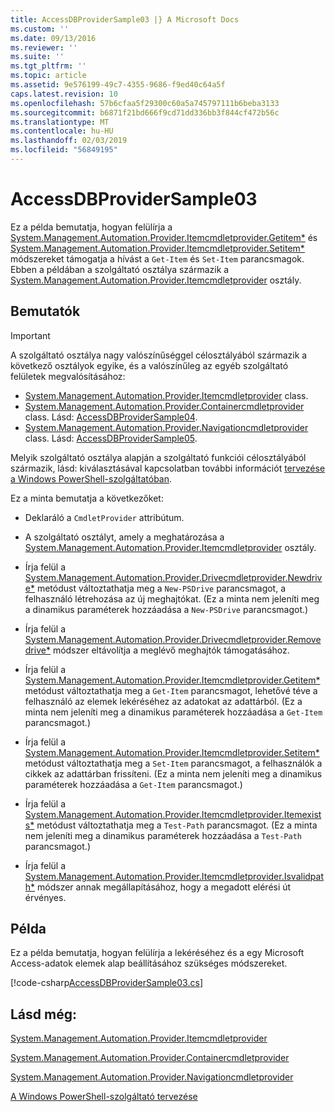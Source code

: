 ```yaml
---
title: AccessDBProviderSample03 |} A Microsoft Docs
ms.custom: ''
ms.date: 09/13/2016
ms.reviewer: ''
ms.suite: ''
ms.tgt_pltfrm: ''
ms.topic: article
ms.assetid: 9e576199-49c7-4355-9686-f9ed40c64a5f
caps.latest.revision: 10
ms.openlocfilehash: 57b6cfaa5f29300c60a5a745797111b6beba3133
ms.sourcegitcommit: b6871f21bd666f9cd71dd336bb3f844cf472b56c
ms.translationtype: MT
ms.contentlocale: hu-HU
ms.lasthandoff: 02/03/2019
ms.locfileid: "56849195"
---
```

# <a name="accessdbprovidersample03"></a>AccessDBProviderSample03

Ez a példa bemutatja, hogyan felülírja a [System.Management.Automation.Provider.Itemcmdletprovider.Getitem*](/dotnet/api/System.Management.Automation.Provider.ItemCmdletProvider.GetItem) és [System.Management.Automation.Provider.Itemcmdletprovider.Setitem*](/dotnet/api/System.Management.Automation.Provider.ItemCmdletProvider.SetItem) módszereket támogatja a hívást a `Get-Item` és `Set-Item` parancsmagok. Ebben a példában a szolgáltató osztálya származik a [System.Management.Automation.Provider.Itemcmdletprovider](/dotnet/api/System.Management.Automation.Provider.ItemCmdletProvider) osztály.

## <a name="demonstrates"></a>Bemutatók

> [!IMPORTANT]
> A szolgáltató osztálya nagy valószínűséggel célosztályából származik a következő osztályok egyike, és a valószínűleg az egyéb szolgáltató felületek megvalósításához:
>
> -   [System.Management.Automation.Provider.Itemcmdletprovider](/dotnet/api/System.Management.Automation.Provider.ItemCmdletProvider) class.
> -   [System.Management.Automation.Provider.Containercmdletprovider](/dotnet/api/System.Management.Automation.Provider.ContainerCmdletProvider) class. Lásd: [AccessDBProviderSample04](./accessdbprovidersample04.md).
> -   [System.Management.Automation.Provider.Navigationcmdletprovider](/dotnet/api/System.Management.Automation.Provider.NavigationCmdletProvider) class. Lásd: [AccessDBProviderSample05](./accessdbprovidersample05.md).
>
> Melyik szolgáltató osztálya alapján a szolgáltató funkciói célosztályából származik, lásd: kiválasztásával kapcsolatban további információt [tervezése a Windows PowerShell-szolgáltatóban](./provider-types.md).

Ez a minta bemutatja a következőket:

- Deklaráló a `CmdletProvider` attribútum.

- A szolgáltató osztályt, amely a meghatározása a [System.Management.Automation.Provider.Itemcmdletprovider](/dotnet/api/System.Management.Automation.Provider.ItemCmdletProvider) osztály.

- Írja felül a [System.Management.Automation.Provider.Drivecmdletprovider.Newdrive*](/dotnet/api/System.Management.Automation.Provider.DriveCmdletProvider.NewDrive) metódust változtathatja meg a `New-PSDrive` parancsmagot, a felhasználó létrehozása az új meghajtókat. (Ez a minta nem jeleníti meg a dinamikus paraméterek hozzáadása a `New-PSDrive` parancsmagot.)

- Írja felül a [System.Management.Automation.Provider.Drivecmdletprovider.Removedrive*](/dotnet/api/System.Management.Automation.Provider.DriveCmdletProvider.RemoveDrive) módszer eltávolítja a meglévő meghajtók támogatásához.

- Írja felül a [System.Management.Automation.Provider.Itemcmdletprovider.Getitem*](/dotnet/api/System.Management.Automation.Provider.ItemCmdletProvider.GetItem) metódust változtathatja meg a `Get-Item` parancsmagot, lehetővé téve a felhasználó az elemek lekéréséhez az adatokat az adattárból. (Ez a minta nem jeleníti meg a dinamikus paraméterek hozzáadása a `Get-Item` parancsmagot.)

- Írja felül a [System.Management.Automation.Provider.Itemcmdletprovider.Setitem*](/dotnet/api/System.Management.Automation.Provider.ItemCmdletProvider.SetItem) metódust változtathatja meg a `Set-Item` parancsmagot, a felhasználók a cikkek az adattárban frissíteni. (Ez a minta nem jeleníti meg a dinamikus paraméterek hozzáadása a `Get-Item` parancsmagot.)

- Írja felül a [System.Management.Automation.Provider.Itemcmdletprovider.Itemexists*](/dotnet/api/System.Management.Automation.Provider.ItemCmdletProvider.ItemExists) metódust változtathatja meg a `Test-Path` parancsmagot. (Ez a minta nem jeleníti meg a dinamikus paraméterek hozzáadása a `Test-Path` parancsmagot.)

- Írja felül a [System.Management.Automation.Provider.Itemcmdletprovider.Isvalidpath*](/dotnet/api/System.Management.Automation.Provider.ItemCmdletProvider.IsValidPath) módszer annak megállapításához, hogy a megadott elérési út érvényes.

## <a name="example"></a>Példa

Ez a példa bemutatja, hogyan felülírja a lekéréséhez és a egy Microsoft Access-adatok elemek alap beállításához szükséges módszereket.

[!code-csharp[AccessDBProviderSample03.cs](../../powershell-sdk-samples/SDK-2.0/csharp/AccessDBProviderSample06/AccessDBProviderSample06.cs#L11-L976 "AccessDBProviderSample03.cs")]

## <a name="see-also"></a>Lásd még:

[System.Management.Automation.Provider.Itemcmdletprovider](/dotnet/api/System.Management.Automation.Provider.ItemCmdletProvider)

[System.Management.Automation.Provider.Containercmdletprovider](/dotnet/api/System.Management.Automation.Provider.ContainerCmdletProvider)

[System.Management.Automation.Provider.Navigationcmdletprovider](/dotnet/api/System.Management.Automation.Provider.NavigationCmdletProvider)

[A Windows PowerShell-szolgáltató tervezése](./provider-types.md)